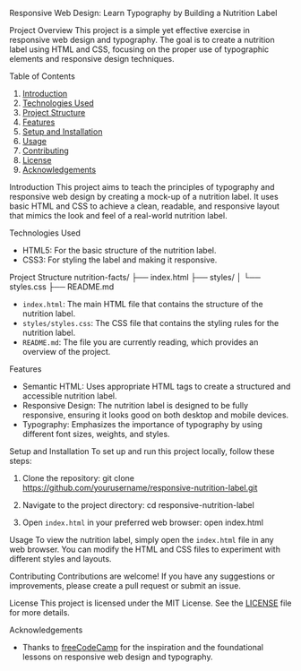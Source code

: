 Responsive Web Design: Learn Typography by Building a Nutrition Label

Project Overview
This project is a simple yet effective exercise in responsive web design and typography. The goal is to create a nutrition label using HTML and CSS, focusing on the proper use of typographic elements and responsive design techniques.

Table of Contents
1. [Introduction](#introduction)
2. [Technologies Used](#technologies-used)
3. [Project Structure](#project-structure)
4. [Features](#features)
5. [Setup and Installation](#setup-and-installation)
6. [Usage](#usage)
7. [Contributing](#contributing)
8. [License](#license)
9. [Acknowledgements](#acknowledgements)

Introduction
This project aims to teach the principles of typography and responsive web design by creating a mock-up of a nutrition label. It uses basic HTML and CSS to achieve a clean, readable, and responsive layout that mimics the look and feel of a real-world nutrition label.

Technologies Used
- HTML5: For the basic structure of the nutrition label.
- CSS3: For styling the label and making it responsive.

Project Structure
nutrition-facts/
├── index.html
├── styles/
│   └── styles.css
├── README.md

- `index.html`: The main HTML file that contains the structure of the nutrition label.
- `styles/styles.css`: The CSS file that contains the styling rules for the nutrition label.
- `README.md`: The file you are currently reading, which provides an overview of the project.

Features
- Semantic HTML: Uses appropriate HTML tags to create a structured and accessible nutrition label.
- Responsive Design: The nutrition label is designed to be fully responsive, ensuring it looks good on both desktop and mobile devices.
- Typography: Emphasizes the importance of typography by using different font sizes, weights, and styles.

Setup and Installation
To set up and run this project locally, follow these steps:
1. Clone the repository:
      git clone https://github.com/yourusername/responsive-nutrition-label.git
   
2. Navigate to the project directory:
      cd responsive-nutrition-label

3. Open `index.html` in your preferred web browser:
   open index.html
   

Usage
To view the nutrition label, simply open the `index.html` file in any web browser. You can modify the HTML and CSS files to experiment with different styles and layouts.

Contributing
Contributions are welcome! If you have any suggestions or improvements, please create a pull request or submit an issue.

License
This project is licensed under the MIT License. See the [LICENSE](LICENSE) file for more details.

Acknowledgements
- Thanks to [freeCodeCamp](https://www.freecodecamp.org/) for the inspiration and the foundational lessons on responsive web design and typography.
